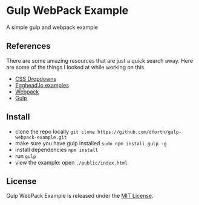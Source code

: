 # Gulp WebPack Example

A simple gulp and webpack example


## References

There are some amazing resources that are just a quick search away.  Here are some of the things
I looked at while working on this.

* [CSS Dropdowns](http://www.w3schools.com/css/tryit.asp?filename=trycss_dropdown_button)
* [Egghead.io examples](https://egghead.io/lessons/react-building-a-react-js-app-es6-refactor-firebase-and-react-binding-with-re-base)
* [Webpack](https://github.com/petehunt/webpack-howto)
* [Gulp]()


## Install

* clone the repo locally `git clone https://github.com/dforth/gulp-webpack-example.git`
* make sure you have gulp installed `sudo npm install gulp -g`
* install dependencies `npm install`
* run `gulp`
* view the example: open `./public/index.html`


## License

Gulp WebPack Example is released under the [MIT License](./LICENSE.txt).
